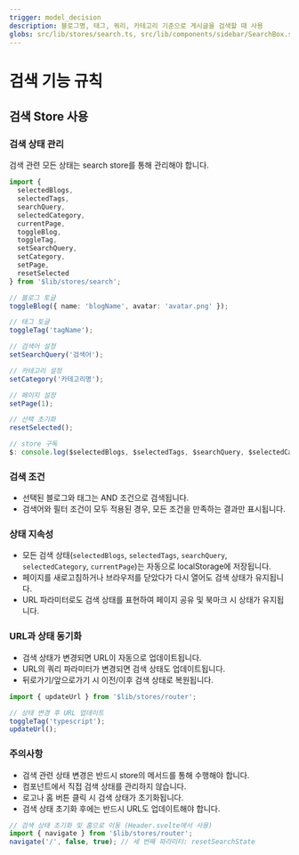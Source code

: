 ```yaml
---
trigger: model_decision
description: 블로그명, 태그, 쿼리, 카테고리 기준으로 게시글을 검색할 때 사용
globs: src/lib/stores/search.ts, src/lib/components/sidebar/SearchBox.svelte
---
```

# 검색 기능 규칙

## 검색 Store 사용

### 검색 상태 관리
검색 관련 모든 상태는 search store를 통해 관리해야 합니다.

```typescript
import { 
  selectedBlogs, 
  selectedTags, 
  searchQuery,
  selectedCategory,
  currentPage,
  toggleBlog, 
  toggleTag, 
  setSearchQuery,
  setCategory,
  setPage,
  resetSelected 
} from '$lib/stores/search';

// 블로그 토글
toggleBlog({ name: 'blogName', avatar: 'avatar.png' });

// 태그 토글
toggleTag('tagName');

// 검색어 설정
setSearchQuery('검색어');

// 카테고리 설정
setCategory('카테고리명');

// 페이지 설정
setPage(1);

// 선택 초기화
resetSelected();

// store 구독
$: console.log($selectedBlogs, $selectedTags, $searchQuery, $selectedCategory, $currentPage);
```

### 검색 조건
- 선택된 블로그와 태그는 AND 조건으로 검색됩니다.
- 검색어와 필터 조건이 모두 적용된 경우, 모든 조건을 만족하는 결과만 표시됩니다.

### 상태 지속성
- 모든 검색 상태(`selectedBlogs`, `selectedTags`, `searchQuery`, `selectedCategory`, `currentPage`)는 자동으로 localStorage에 저장됩니다.
- 페이지를 새로고침하거나 브라우저를 닫았다가 다시 열어도 검색 상태가 유지됩니다.
- URL 파라미터로도 검색 상태를 표현하여 페이지 공유 및 북마크 시 상태가 유지됩니다.

### URL과 상태 동기화
- 검색 상태가 변경되면 URL이 자동으로 업데이트됩니다.
- URL의 쿼리 파라미터가 변경되면 검색 상태도 업데이트됩니다.
- 뒤로가기/앞으로가기 시 이전/이후 검색 상태로 복원됩니다.

```typescript
import { updateUrl } from '$lib/stores/router';

// 상태 변경 후 URL 업데이트
toggleTag('typescript');
updateUrl();
```

### 주의사항
- 검색 관련 상태 변경은 반드시 store의 메서드를 통해 수행해야 합니다.
- 컴포넌트에서 직접 검색 상태를 관리하지 않습니다.
- 로고나 홈 버튼 클릭 시 검색 상태가 초기화됩니다.
- 검색 상태 초기화 후에는 반드시 URL도 업데이트해야 합니다.

```typescript
// 검색 상태 초기화 및 홈으로 이동 (Header.svelte에서 사용)
import { navigate } from '$lib/stores/router';
navigate('/', false, true); // 세 번째 파라미터: resetSearchState
```